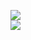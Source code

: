 [![](https://img.shields.io/badge/Made%20With-Github%20Spray-lightgrey.svg?style=for-the-badge&logo=github)](https://github.com/Annihil/github-spray#26364)  
[![](https://i.imgur.com/2DrTn0Z.gif)](https://github.com/Annihil/github-spray)